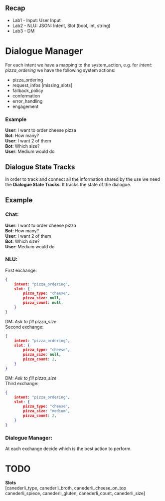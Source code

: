 ## Recap
- Lab1 - Input: User Input 
- Lab2 - NLU: JSON: Intent, Slot (bool, int, string)
- Lab3 - DM

# Dialogue Manager
For each intent we have a mapping to the system_action, e.g. for *intent: pizza_ordering* we have the following system actions:
- pizza_ordering
- request_infos [missing_slots]
- fallback_policy
- confermation
- error_handling
- engagement

### Example
**User**: I want to order cheese pizza\
**Bot**: How many?\
**User**: I want 2 of them\
**Bot**: Which size?\
**User**: Medium would do

## Dialogue State Tracks
In order to track and connect all the information shared by the use we need the **Dialogue State Tracks**. It tracks the state of the dialogue.

## Example
### Chat:
**User**: I want to order cheese pizza\
**Bot**: How many?\
**User**: I want 2 of them\
**Bot**: Which size?\
**User**: Medium would do

### NLU:
First exchange:
```json
{
    intent: "pizza_ordering",
    slot: {
        pizza_type: "cheese",
        pizza_size: null,
        pizza_count: null, 
    }
}
```
DM: *Ask to fill pizza_size*\
Second exchange:
```json
{
    intent: "pizza_ordering",
    slot: {
        pizza_type: "cheese",
        pizza_size: null,
        pizza_count: 2, 
    }
}
```
DM: *Ask to fill pizza_size*\
Third exchange:
```json
{
    intent: "pizza_ordering",
    slot: {
        pizza_type: "cheese",
        pizza_size: "medium",
        pizza_count: 2, 
    }
}
```

### Dialogue Manager:
At each exchange decide which is the best action to perform.



# TODO
**Slots**\
[canederli_type, canederli_broth, canederli_cheese_on_top canederli_spiece, canederli_gluten, canederli_count, canederli_size]

